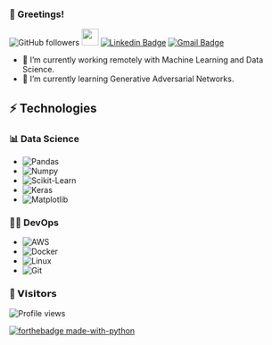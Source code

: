 ### 🖖 Greetings!

![GitHub followers](https://img.shields.io/github/followers/gtfuhr?label=Follow&style=social)
<img src="https://media.giphy.com/media/WUlplcMpOCEmTGBtBW/giphy.gif" width="30"> 
[![Linkedin Badge](https://img.shields.io/badge/-LinkedIn-blue?style=flat&logo=Linkedin&logoColor=white&link=https://www.linkedin.com/in/fuhr/)](https://www.linkedin.com/in/fuhr/)
[![Gmail Badge](https://img.shields.io/badge/-gt.fuhr@gmail.com-c14438?style=flat-square&logo=Gmail&logoColor=white&link=mailto:gt.fuhr@gmail.com)](mailto:gt.fuhr@gmail.com)

- 🔭 I’m currently working remotely with Machine Learning and Data Science.
- 🌱 I’m currently learning Generative Adversarial Networks.

## ⚡ Technologies

### 📊 Data Science
* ![Pandas](https://img.shields.io/badge/Pandas-Data%20Wrangling-yellow)
* ![Numpy](https://img.shields.io/badge/Numpy-Numerical%20Operations-green)
* ![Scikit-Learn](https://img.shields.io/badge/Scikit--Learn-Machine%20Learning-red)
* ![Keras](https://img.shields.io/badge/Keras-Deep%20Learning-orange)
* ![Matplotlib](https://img.shields.io/badge/Matplotlib-Data%20Visualization-blue)

### 👨‍💻 DevOps
* ![AWS](https://img.shields.io/badge/AWS-Cloud%20Services-yellowgreen)
* ![Docker](https://img.shields.io/badge/Docker-Containerization-brightgreen)
* ![Linux](https://img.shields.io/badge/Linux-Operating%20System-lightgrey)
* ![Git](https://img.shields.io/badge/-Git-%23F05032?style=flat-square&logo=git&logoColor=%23ffffff)

### 🤝‍ 𝗩𝗶𝘀𝗶𝘁𝗼𝗿𝘀

![Profile views](https://gpvc.arturio.dev/gtfuhr) 

[![forthebadge made-with-python](http://ForTheBadge.com/images/badges/made-with-python.svg)](https://www.python.org/)

